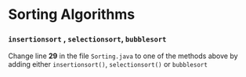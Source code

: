 # Sorting Algorithms
### `insertionsort` , `selectionsort`, `bubblesort`
Change line __29__ in the file `Sorting.java` to one of the methods above by adding either `insertionsort()`, `selectionsort()` or `bubblesort`
